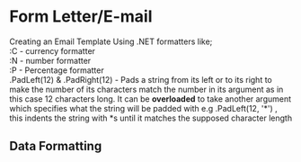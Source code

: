 # Form Letter/E-mail 
Creating an Email Template Using .NET formatters like;<br>
:C - currency formatter<br> 
:N - number formatter<br>
:P - Percentage formatter<br>
.PadLeft(12) & .PadRight(12) - Pads a string from its left or to its right to make the number of its characters match the number in its argument as in this case 12 characters long. It can be <b>overloaded</b> to take another argument which specifies what the string will be padded with e.g .PadLeft(12, '*') , this indents the string with *s until it matches the supposed character length<br>

## Data Formatting
